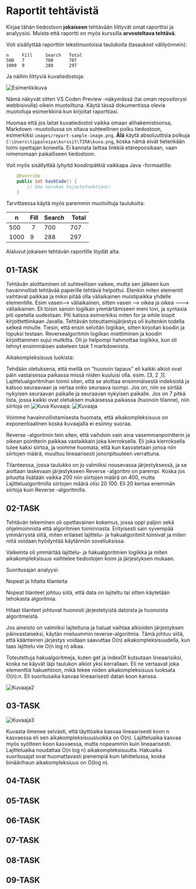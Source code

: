 # Raportit tehtävistä

Kirjaa tähän tiedostoon **jokaiseen** tehtävään liittyvät omat raporttisi ja analyysisi. Muista että raportti on myös kurssilla **arvosteltava tehtävä**.

Voit sisällyttää raporttiin tekstimuotoisia taulukoita (tasaukset välilyönnein):

```
n     Fill     Search   Total
500   7        700      707
1000  9        288      297
```

Ja näihin liittyviä kuvatiedostoja:

![Esimerkkikuva](report-sample-image.png)

Nämä näkyvät sitten VS Coden Preview -näkymässä (tai oman repositorysi webbisivulla) oikein muotoiltuna. Käytä tässä dokumentissa olevia muotoiluja esimerkkinä kun kirjoitat raporttiasi. 

Huomaa että jos laitat kuvatiedostot vaikka omaan alihakemistoonsa, Markdown -muotoilussa on oltava suhteellinen polku tiedostoon, esimerkiksi `images/report-sample-image.png`. **Älä** käytä absoluuttisia polkuja `C:\Users\tippaleipa\kurssit\TIRA\kuva.png`, koska nämä eivät tietenkään toimi opettajan koneella. Ei kannata laittaa linkkiä etärepoosikaan, vaan nimenomaan paikalliseen tiedostoon.

Voit myös sisällyttää *lyhyitä* koodinpätkiä vaikkapa Java -formaatilla:

```Java
	@Override
	public int hashCode() {
		// Oma nerokas hajautufunktioni!
	}
```
Tarvittaessa käytä myös paremmin muotoiltuja taulukoita:

| n	| Fill	| Search	| Total |
|-----|--------|--------|-------|
| 500	 | 7	| 700	| 707 |
| 1000 |	9	| 288	| 297 | 

Alaluvut jokaisen tehtävän raportille löydät alta.


## 01-TASK

Tehtävän aloittaminen oli suhteellisen vaikee, mutta sen jälkeen kun havainnollisti tehtävää paperille tehtävä helpottui. Etenkin miten elementit vaihtavat paikkaa ja miksi pitää olla väliaikainen muistipaikka yhdelle elementille. Esim vasen--> väliaikainen, sitten vasen --> oikea ja oikea ---> väliaikainen. Eli toisin sanoin logiikan ymmärtämiseen meni tovi, ja syntaxia piti opetella uudestaan. Piti katsoa esimerkiksi miten for ja while loopit kirjoittettiinkaan Javalla. Tehtävän toteuttamisjärjestys oli kuitenkin todella selkeä minulle. Tiesin, että ensin selvitän logiikan, sitten kirjoitan koodin ja lopuksi testaan. Reversealgoritmin logiikan miettiminen ja koodin kirjoittaminen sujui mutkitta. Oli jo helpompi hahmottaa logiikka, kun oli tehnyt ensimmäisen askeleen task 1 markdownista.

Aikakompleksisuus luokista:

Tehdään oletuksena, että meillä on "huonoin tapaus" eli kaikki alkiot ovat päin vastaisessa paikassa missä niiden kuuluisi olla. esim. [3, 2 ,1].
Lajittelualgoritmihan toimii siten, että se aloittaa ensimmäisestä indeksistä ja katsoo seuraavaan ja vertaa onko seuraava isompi. Jos on, niin se siirtää nykyisen seuraavan paikalle ja seuraavan nykyisen paikalle. Jos on 7 pitkä lista, jossa kaikki ovat oletuksen mukaisessa paikassa (huonoin tilanne), niin siirtoja on ![Kuva](kuva-7-summa.png)
Kuvaaja: ![Kuvaaja](kuvaaja.png) 

Voimme havainnollistamisesta huomata, että aikakompleksisuus on exponentiaalinen koska kuvaajalla ei esiinny suoraa.

Reverse -algoritmin tein siten, että vaihdoin vain aina vasemmanpointterin ja oikean pointterin paikkaa vastaikkain joka kierroksella. Eli joka kierroksella tulee kaksi siirtoa, ja voimme huomata, että kun kasvatetaan jonoa niin siirtojen määrä, muuttuu lineaarisesti jononpituuteen verrattuna.

Tilanteessa, jossa taulukko on jo valmiiksi nousevassa järjestyksessä, ja se aiottaan laskevaan järjestykseen Reverse -algoritmi on parempi. Koska jos pituutta lisätään vaikka 200 niin siirtojen määrä on 400, mutta Lajittelualgoritmilla siirtojen määrä olisi 20 100. Eli 20 kertaa enemmän siirtoja kuin Reverse -algoritmilla.

## 02-TASK
Tehtävän tekeminen oli opettavainen kokemus, jossa oppi paljon sekä ohjelmoinnista että algoritmien toiminnasta. Erityisesti sain syvempää ymmärrystä siitä, miten erilaiset lajittelu- ja hakualgoritmit toimivat ja miten niitä voidaan hyödyntää käytännön sovelluksissa.

Vaikeinta oli ymmärtää lajittelu- ja hakualgoritmien logiikka ja miten aikakompleksisuus vaihtelee tiedostojen koon ja järjestyksen mukaan.

Suoritusajan analyysi:

Nopeat ja hitaita tilanteita

Nopeat tilanteet johtuu siitä, että data on lajiteltu tai sitten käytetään tehokasta algoritmia.

Hitaat tilanteet johtuvat huonosti järjestetyistä datoista ja huonoista algoritmeistä.

Jos aineisto on valmiiksi lajiteltuna ja haluat vaihtaa alkioiden järjestyksen päinvastaiseksi, käytän mieluummin reverse-algoritmia. Tämä johtuu siitä, että käänteinen järjestys voidaan saavuttaa O(n) aikakompleksisuudella, kun taas lajittelu vie O(n log n) aikaa.

Toteutettuja hakualgoritmeja, kuten get ja indexOf kutsutaan lineaarisiksi, koska ne käyvät läpi taulukon alkiot yksi kerrallaan. Eli ne vertaavat joka elementtiä hakuehtoon, mikä tekee niiden aikakompleksisuus luoksata O(n):n. Eli suoritusaika kasvaa lineaarisesti datan koon kanssa.

 ![Kuvaaja2](kuvaaja3.png)
## 03-TASK
![Kuvaaja3](Kuvaaja4.png)

Kuvasta ilmenee selvästi, että täyttöaika kasvaa lineaarisesti koon n kasvaessa eli sen aikakompleksisuusluokka on O(n). Lajitteluaika kasvaa myös syötteen koon kasvaessa, mutta nopeammin kuin lineaarisesti. Lajitteluaika noudattaa O(n log n) aikakompleksisuutta. Hakuaika suoritusajat ovat huomattavasti pienempiä kuin lahittelussa, koska binäärihaun aikakompleksiuus on O(log n).


## 04-TASK

## 05-TASK

## 06-TASK

## 07-TASK

## 08-TASK

## 09-TASK